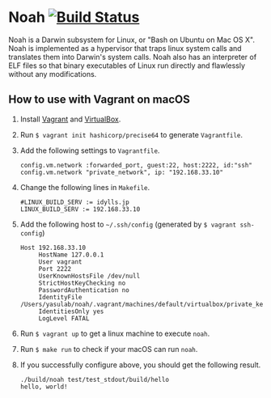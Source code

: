 # Noah [![Build Status](http://noah-ci.idylls.jp/job/Noah%20CI/badge/icon)](http://noah-ci.idylls.jp/job/Noah%20CI/)

Noah is a Darwin subsystem for Linux, or "Bash on Ubuntu on Mac OS X". Noah is implemented as a hypervisor that traps linux system calls and translates them into Darwin's system calls. Noah also has an interpreter of ELF files so that binary executables of Linux run directly and flawlessly without any modifications.

## How to use with Vagrant on macOS

1. Install [Vagrant](https://www.vagrantup.com/) and [VirtualBox](https://www.virtualbox.org/).
1. Run `$ vagrant init hashicorp/precise64` to generate `Vagrantfile`.
1. Add the following settings to `Vagrantfile`.

   ```
   config.vm.network :forwarded_port, guest:22, host:2222, id:"ssh"
   config.vm.network "private_network", ip: "192.168.33.10"
   ```

1. Change the following lines in `Makefile`.

   ```
   #LINUX_BUILD_SERV := idylls.jp
   LINUX_BUILD_SERV := 192.168.33.10
   ```

1. Add the following host to `~/.ssh/config` (generated by `$ vagrant ssh-config`)

   ```
   Host 192.168.33.10
	    HostName 127.0.0.1
	    User vagrant
	    Port 2222
	    UserKnownHostsFile /dev/null
	    StrictHostKeyChecking no
	    PasswordAuthentication no
	    IdentityFile /Users/yasulab/noah/.vagrant/machines/default/virtualbox/private_key
	    IdentitiesOnly yes
	    LogLevel FATAL
   ```
1. Run `$ vagrant up` to get a linux machine to execute `noah`.
1. Run `$ make run` to check if your macOS can run `noah`.
1. If you successfully configure above, you should get the following result.

   ```
   ./build/noah test/test_stdout/build/hello
   hello, world!
   ```
